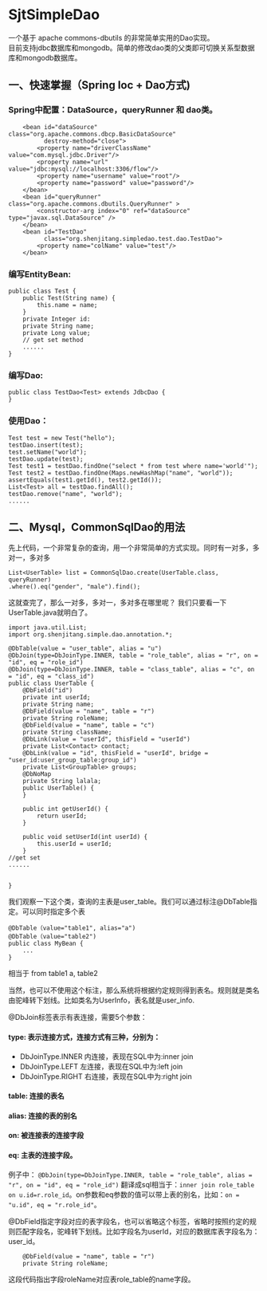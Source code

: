 # SjtSimpleDao
一个基于 apache commons-dbutils 的非常简单实用的Dao实现。   
目前支持jdbc数据库和mongodb。简单的修改dao类的父类即可切换关系型数据库和mongodb数据库。   
## 一、快速掌握（Spring Ioc + Dao方式)
### Spring中配置：DataSource，queryRunner 和 dao类。
```
    <bean id="dataSource" class="org.apache.commons.dbcp.BasicDataSource"
          destroy-method="close">
        <property name="driverClassName" value="com.mysql.jdbc.Driver"/>
        <property name="url" value="jdbc:mysql://localhost:3306/flow"/>
        <property name="username" value="root"/>
        <property name="password" value="password"/>
    </bean>
    <bean id="queryRunner" class="org.apache.commons.dbutils.QueryRunner" >
        <constructor-arg index="0" ref="dataSource" type="javax.sql.DataSource" />
    </bean>    
    <bean id="TestDao"
          class="org.shenjitang.simpledao.test.dao.TestDao">
        <property name="colName" value="test"/>
    </bean>

```

### 编写EntityBean:

```
public class Test {
    public Test(String name) {
        this.name = name;
    }
    private Integer id:
    private String name;
    private Long value;
    // get set method
    ...... 
}

```

### 编写Dao:
```
public class TestDao<Test> extends JdbcDao {
}

```

### 使用Dao：

```
Test test = new Test("hello");
testDao.insert(test);
test.setName("world");
testDao.update(test);
Test test1 = testDao.findOne("select * from test where name='world'");
Test test2 = testDao.findOne(Maps.newHashMap("name", "world"));
assertEquals(test1.getId(), test2.getId());
List<Test> all = testDao.findAll();
testDao.remove("name", "world");
......

```

## 二、Mysql，CommonSqlDao的用法
先上代码，一个非常复杂的查询，用一个非常简单的方式实现。同时有一对多，多对一，多对多
```
List<UserTable> list = CommonSqlDao.create(UserTable.class, queryRunner)
.where().eq("gender", "male").find();

```
这就查完了，那么一对多，多对一，多对多在哪里呢？
我们只要看一下UserTable.java就明白了。
```
import java.util.List;
import org.shenjitang.simple.dao.annotation.*;

@DbTable(value = "user_table", alias = "u")
@DbJoin(type=DbJoinType.INNER, table = "role_table", alias = "r", on = "id", eq = "role_id")
@DbJoin(type=DbJoinType.INNER, table = "class_table", alias = "c", on = "id", eq = "class_id")
public class UserTable {
    @DbField("id")
    private int userId;
    private String name;
    @DbField(value = "name", table = "r")
    private String roleName;
    @DbField(value = "name", table = "c")
    private String className;
    @DbLink(value = "userId", thisField = "userId")
    private List<Contact> contact;
    @DbLink(value = "id", thisField = "userId", bridge = "user_id:user_group_table:group_id")
    private List<GroupTable> groups;
    @DbNoMap
    private String lalala;
    public UserTable() {
    }

    public int getUserId() {
        return userId;
    }

    public void setUserId(int userId) {
        this.userId = userId;
    }
//get set
......

        
}
```
我们观察一下这个类，查询的主表是user_table。我们可以通过标注@DbTable指定。可以同时指定多个表
```
@DbTable（value="table1", alias="a")
@DbTable（value="table2")
public class MyBean {
    ...
}
```
相当于 from table1 a, table2

当然，也可以不使用这个标注，那么系统将根据约定规则得到表名。规则就是类名由驼峰转下划线。比如类名为UserInfo，表名就是user_info.

@DbJoin标签表示有表连接，需要5个参数：
#### type: 表示连接方式，连接方式有三种，分别为：
- DbJoinType.INNER 内连接，表现在SQL中为:inner join
- DbJoinType.LEFT 左连接，表现在SQL中为:left join
- DbJoinType.RIGHT 右连接，表现在SQL中为:right join
#### table: 连接的表名
#### alias: 连接的表的别名
#### on: 被连接表的连接字段
#### eq: 主表的连接字段。
例子中：
`@DbJoin(type=DbJoinType.INNER, table = "role_table", alias = "r", on = "id", eq = "role_id")`
翻译成sql相当于：`inner join role_table on u.id=r.role_id`。on参数和eq参数的值可以带上表的别名，比如：`on = "u.id", eq = "r.role_id"`。

@DbField指定字段对应的表字段名，也可以省略这个标签，省略时按照约定的规则匹配字段名，驼峰转下划线。比如字段名为userId，对应的数据库表字段名为：user_id。
```
    @DbField(value = "name", table = "r")
    private String roleName;
```
这段代码指出字段roleName对应表role_table的name字段。
